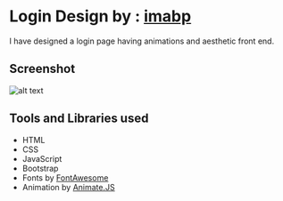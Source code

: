 # Login Design by : [imabp](https://www.github.com/imabp)

I have designed a login page having animations and aesthetic front end.

## Screenshot
![alt text](https://github.com/imabp/DevHelpBox/blob/master/Log%20In%20Form%20Designs/imabp_login_design/screenshot.jpeg)

## Tools and Libraries used

* HTML
* CSS
* JavaScript
* Bootstrap
* Fonts by [FontAwesome](https://fontawesome.com/)
* Animation by [Animate.JS](https://daneden.github.io/animate.css/)

